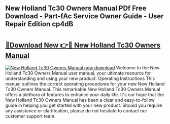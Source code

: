 ## New Holland Tc30 Owners Manual PDf Free Download - Part-fAc Service Owner Guide - User Repair Edition cp4dB

# <h2><a href="http://bc92288.oget.top/?id=New+Holland+Tc30+Owners+Manual">🔗Download New 👉🔴 New Holland Tc30 Owners Manual</a></h2>

[![New Holland Tc30 Owners Manual new download](https://i.imgur.com/5g1atiW.png)](http://bc92288.oget.top/?id=New+Holland+Tc30+Owners+Manual)
Welcome to the New Holland Tc30 Owners Manual user manual, your ultimate resource for understanding and using your new product. Operating Instructions This manual outlines the correct operating procedures for your new New Holland Tc30 Owners Manual. This remarkable New Holland Tc30 Owners Manual offers a plethora of features to enhance your daily life. It's our hope that the New Holland Tc30 Owners Manual has been a clear and easy-to-follow guide in helping you get started with your new product. Should you require any assistance or clarification, please do not hesitate to contact our customer support team.
